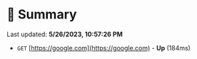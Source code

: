 # 📖 Summary
Last updated: **5/26/2023, 10:57:26 PM**

- `GET` [https://google.com](https://google.com) - **Up** (184ms)
